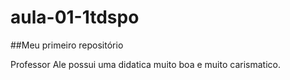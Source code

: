 # aula-01-1tdspo
##Meu primeiro repositório 

Professor Ale possui uma didatica muito boa e muito carismatico.